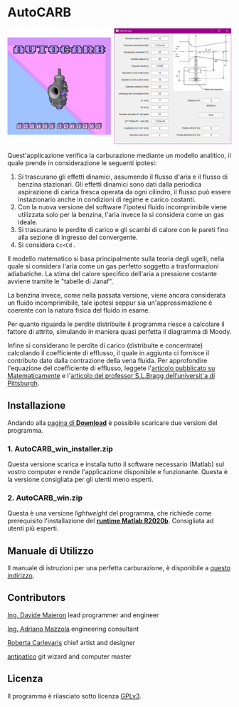 # AutoCARB

![anteprima](anteprima.png)

Quest'applicazione verifica la carburazione mediante un modello analitico, il quale prende in considerazione le seguenti ipotesi:
1. Si trascurano gli effetti dinamici, assumendo il flusso d'aria e il flusso di benzina stazionari.
Gli effetti dinamici sono dati dalla periodica aspirazione di carica fresca operata da ogni
cilindro, il flusso può essere instazionario anche in condizioni di regime e carico costanti.
2. Con la nuova versione del software l'ipotesi fluido incomprimibile viene utilizzata solo per la benzina, l'aria invece la si considera come un gas ideale.
3. Si trascurano le perdite di carico e gli scambi di calore con le pareti fino alla sezione di ingresso del convergente.
4. Si considera `Cc<Cd` .

Il modello matematico si basa principalmente sulla teoria degli ugelli, nella quale si considera l'aria come un gas perfetto soggetto a trasformazioni adiabatiche.
La stima del calore specifico dell'aria a pressione costante avviene tramite le "tabelle di Janaf".

La benzina invece, come nella passata versione, viene ancora considerata un fluido incomprimibile, tale ipotesi seppur sia un'approssimazione è coerente con la natura fisica del fluido in esame.   
 
Per quanto riguarda le perdite distribuite il programma riesce a calcolare il fattore di attrito, simulando in maniera quasi perfetta il diagramma di Moody.

Infine si considerano le perdite di carico (distribuite e concentrate) calcolando il coefficiente di efflusso, il quale in aggiunta ci fornisce il contributo dato dalla contrazione della vena fluida.
Per approfondire l'equazione del coefficiente di efflusso, leggete l'[articolo pubblicato su Matematicamente](https://www.matematicamente.it/forum/viewtopic.php?f=38&t=211382) e l'[articolo del professor S.L.Bragg dell’universit`a di Pittsburgh](https://journals.sagepub.com/doi/10.1243/JMES_JOUR_1960_002_007_02).

## Installazione

Andando alla [pagina di **Download**](https://github.com/dogengineer/AutoCARB/releases/) è possibile scaricare due versioni del programma.

### 1. **AutoCARB_win_installer.zip**
Questa versione scarica e installa tutto il software necessario (Matlab) sul vostro computer e rende l'applicazione disponibile e funzionante. Questa è la versione consigliata per gli utenti meno esperti.

### 2. **AutoCARB_win.zip**
Questa è una versione _lightweight_ del programma, che richiede come prerequisito l'installazione del [**runtime Matlab R2020b**](https://it.mathworks.com/products/compiler/matlab-runtime.html). Consigliata ad utenti più esperti.


## Manuale di Utilizzo

Il manuale di istruzioni per una perfetta carburazione, è disponibile a [questo indirizzo](https://github.com/dogengineer/AutoCARB/blob/main/Manuale.pdf).


## Contributors

[Ing. Davide Maieron](https://www.linkedin.com/in/davide-maieron-3757851bb/) lead programmer and engineer

[Ing. Adriano Mazzola](https://www.linkedin.com/in/adriano-mazzola/) engineering consultant 

[Roberta Carlevaris](https://www.instagram.com/robzilla.tattoo/) chief artist and designer

[antipatico](https://github.com/antipatico) git wizard and computer master

## Licenza

Il programma è rilasciato sotto licenza [GPLv3](LICENSE).
